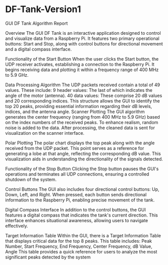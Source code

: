 # DF-Tank-Version1
GUI DF Tank Algorithm Report

Overview
The GUI DF Tank is an interactive application designed to control and visualize data from a Raspberry Pi. It features two primary operational buttons: Start and Stop, along with control buttons for directional movement and a digital compass interface.
 

Functionality of the Start Button
When the user clicks the Start button, the UDP receiver activates, establishing a connection to the Raspberry Pi. It begins receiving data and plotting it within a frequency range of 400 MHz to 5.9 GHz. 

Data Processing Algorithm
The UDP packets received contain a total of 49 values. These include:
9 header values: The last of which indicates the angle of the motor (antenna).
40 data values: These comprise 20 dB values and 20 corresponding indices.
This structure allows the GUI to identify the top 20 peaks, providing essential information regarding their dB levels, indices, and the antenna angle.
Scanner Plotting
The GUI algorithm generates the center frequency (ranging from 400 MHz to 5.9 GHz) based on the index numbers of the received peaks. To enhance realism, random noise is added to the data. After processing, the cleaned data is sent for visualization on the scanner interface.


Polar Plotting
The polar chart displays the top peak along with the angle received from the UDP packet. This point serves as a reference for generating a lobe at that angle, reflecting the corresponding dB value. This visualization aids in understanding the directionality of the signals detected.


Functionality of the Stop Button
Clicking the Stop button pauses the GUI's operations and terminates all UDP connections, ensuring a controlled shutdown of the system.

Control Buttons
The GUI also includes four directional control buttons: Up, Down, Left, and Right. When pressed, each button sends directional information to the Raspberry Pi, enabling precise movement of the tank.
 

Digital Compass Interface
In addition to the control buttons, the GUI features a digital compass that indicates the tank's current direction. This interface enhances situational awareness, allowing users to navigate effectively.


Target Information Table
Within the GUI, there is a Target Information Table that displays critical data for the top 8 peaks. This table includes:
Peak Number, Start Frequency, End Frequency, Center Frequency, dB Value, Angle
This table provides a quick reference for users to analyze the most significant peaks detected by the system
 
